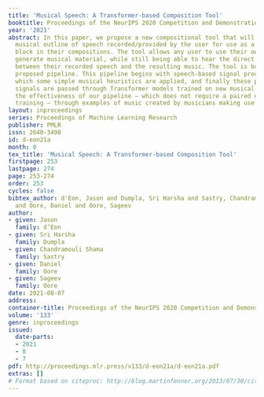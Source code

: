 ```yaml
---
title: 'Musical Speech: A Transformer-based Composition Tool'
booktitle: Proceedings of the NeurIPS 2020 Competition and Demonstration Track
year: '2021'
abstract: In this paper, we propose a new compositional tool that will generate a
  musical outline of speech recorded/provided by the user for use as a musical building
  block in their compositions. The tool allows any user to use their own speech to
  generate musical material, while still being able to hear the direct connection
  between their recorded speech and the resulting music. The tool is built on our
  proposed pipeline. This pipeline begins with speech-based signal processing, after
  which some simple musical heuristics are applied, and finally these pre-processed
  signals are passed through Transformer models trained on new musical tasks. We illustrate
  the effectiveness of our pipeline – which does not require a paired dataset for
  training – through examples of music created by musicians making use of our tool.
layout: inproceedings
series: Proceedings of Machine Learning Research
publisher: PMLR
issn: 2640-3498
id: d-eon21a
month: 0
tex_title: 'Musical Speech: A Transformer-based Composition Tool'
firstpage: 253
lastpage: 274
page: 253-274
order: 253
cycles: false
bibtex_author: d'Eon, Jason and Dumpla, Sri Harsha and Sastry, Chandramouli Shama
  and Oore, Daniel and Oore, Sageev
author:
- given: Jason
  family: d’Eon
- given: Sri Harsha
  family: Dumpla
- given: Chandramouli Shama
  family: Sastry
- given: Daniel
  family: Oore
- given: Sageev
  family: Oore
date: 2021-08-07
address:
container-title: Proceedings of the NeurIPS 2020 Competition and Demonstration Track
volume: '133'
genre: inproceedings
issued:
  date-parts:
  - 2021
  - 8
  - 7
pdf: http://proceedings.mlr.press/v133/d-eon21a/d-eon21a.pdf
extras: []
# Format based on citeproc: http://blog.martinfenner.org/2013/07/30/citeproc-yaml-for-bibliographies/
---
```

